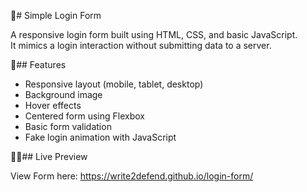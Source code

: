 🧩# Simple Login Form

A responsive login form built using HTML, CSS, and basic JavaScript.  
It mimics a login interaction without submitting data to a server.

🎨## Features
- Responsive layout (mobile, tablet, desktop)
- Background image
- Hover effects
- Centered form using Flexbox
- Basic form validation
- Fake login animation with JavaScript

👩‍💻## Live Preview

View Form here: https://write2defend.github.io/login-form/
